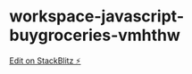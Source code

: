 # workspace-javascript-buygroceries-vmhthw

[Edit on StackBlitz ⚡️](https://stackblitz.com/edit/workspace-javascript-buygroceries-vmhthw)